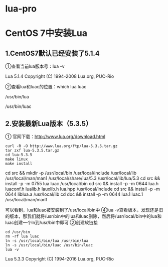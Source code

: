 # lua-pro
# CentOS 7中安装Lua
## 1.CentOS7默认已经安装了5.1.4
①查看当前lua版本号：lua -v

Lua 5.1.4  Copyright (C) 1994-2008 Lua.org, PUC-Rio

②查看lua和luac的位置：which lua luac

/usr/bin/lua

/usr/bin/luac

## 2.安装最新Lua版本（5.3.5）
① 官网下载：http://www.lua.org/download.html
```
curl -R -O http://www.lua.org/ftp/lua-5.3.5.tar.gz
tar zxf lua-5.3.5.tar.gz
cd lua-5.3.5
make linux
make install
```
cd src && mkdir -p /usr/local/bin /usr/local/include /usr/local/lib /usr/local/man/man1 /usr/local/share/lua/5.3 /usr/local/lib/lua/5.3
cd src && install -p -m 0755 lua luac /usr/local/bin
cd src && install -p -m 0644 lua.h luaconf.h lualib.h lauxlib.h lua.hpp /usr/local/include
cd src && install -p -m 0644 liblua.a /usr/local/lib
cd doc && install -p -m 0644 lua.1 luac.1 /usr/local/man/man1

可以看到，lua和luac被安装到了/usr/local/bin中
④lua -v查看版本，发现还是旧的版本，那我们就将/usr/bin中的lua和luac删除，然后将/usr/local/bin中的lua和luac创建一个ln到/usr/bin中即可
②创建软链接
```
cd /usr/bin
rm -rf lua luac
ln -s /usr/local/bin/lua /usr/bin/lua
ln -s /usr/local/bin/luac /usr/bin/luac
lua -v
```
Lua 5.3.3  Copyright (C) 1994-2016 Lua.org, PUC-Rio
